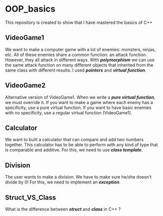 # OOP_basics
This repository is created to show that I have mastered the basics of C++

## VideoGame1
We want to make a computer game with a lot of enemies: monsters, ninjas, etc. All of these enemies share a common function: an attack function.
However, they all attack in different ways. With ***polymorphism*** we can use the same attack function on many different objects that inherited from the same class with different results. I used ***pointers*** and ***virtual function***.

## VideoGame2
Alternative version of VideoGame1. When we write a ***pure virtual function***, we must override it. If you want to make a game where each enemy has a specificity, use a pure virtual function. If you want to have basic enemies with no specificity, use a regular virtual function (VideoGame1).

## Calculator
We want to built a calculator that can compare and add two numbers together. This calculator has to be able to perform with any kind of type that is comparable and additive. For this, we need to use ***class template***.

## Division
The user wants to make a division. We have to make sure he/she doesn't divide by 0! For this, we need to implement an ***exception***.

## Struct_VS_Class
What is the difference between ***struct*** and ***class*** in C++ ?
